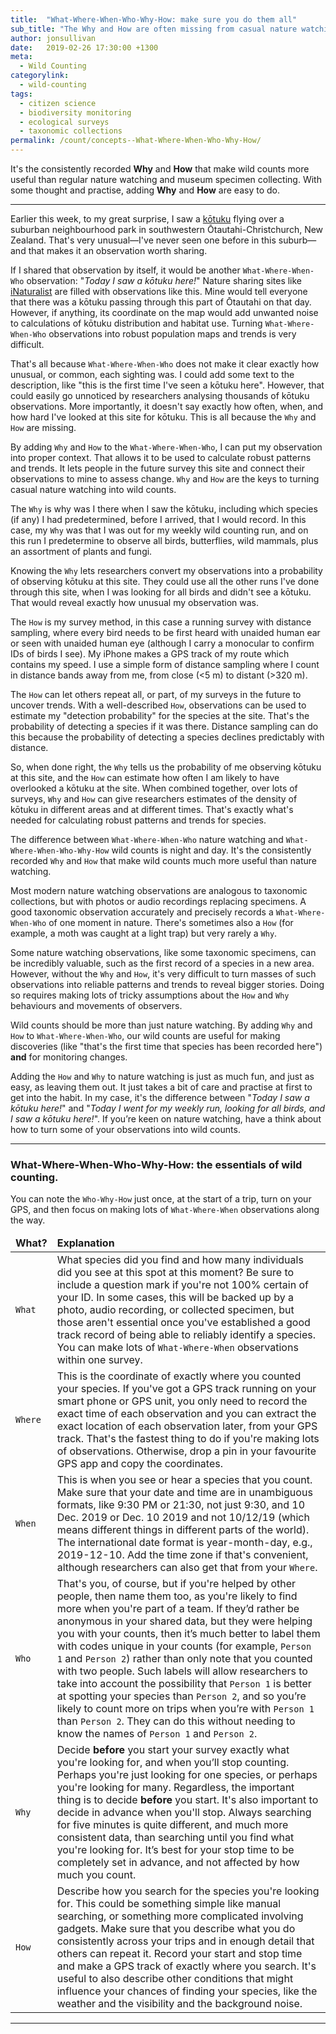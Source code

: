 ```yaml
---
title:  "What-Where-When-Who-Why-How: make sure you do them all"
sub_title: "The Why and How are often missing from casual nature watching observations, and museum specimen collections, but they’re just as important as What-Where-When-Who."
author: jonsullivan
date:   2019-02-26 17:30:00 +1300
meta: 
  - Wild Counting
categorylink:
  - wild-counting
tags:
  - citizen science
  - biodiversity monitoring
  - ecological surveys
  - taxonomic collections
permalink: /count/concepts--What-Where-When-Who-Why-How/
---
```


<div class="well">
It's the consistently recorded <b>Why</b> and <b>How</b> that make wild counts more useful than regular nature watching and museum specimen collecting. With some thought and practise, adding <b>Why</b> and <b>How</b> are easy to do.
</div>

---

Earlier this week, to my great surprise, I saw a [k&#333;tuku](https://nzbirdsonline.org.nz/species/white-heron) flying over a suburban neighbourhood park in southwestern &#332;tautahi-Christchurch, New Zealand. That's very unusual&mdash;I've never seen one before in this suburb&mdash;and that makes it an observation worth sharing.

If I shared that observation by itself, it would be another `What-Where-When-Who` observation: "*Today I saw a k&#333;tuku here!*" Nature sharing sites like [iNaturalist](https://iNaturalist.org) are filled with observations like this. Mine would tell everyone that there was a k&#333;tuku passing through this part of &#332;tautahi on that day. However, if anything, its coordinate on the map would add unwanted noise to calculations of k&#333;tuku distribution and habitat use. Turning `What-Where-When-Who` observations into robust population maps and trends is very difficult. 

That's all because `What-Where-When-Who` does not make it clear exactly how unusual, or common, each sighting was. I could add some text to the description, like "this is the first time I've seen a k&#333;tuku here". However, that could easily go unnoticed by researchers analysing thousands of k&#333;tuku observations. More importantly, it doesn't say exactly how often, when, and how hard I've looked at this site for k&#333;tuku. This is all because the `Why` and `How` are missing.

By adding `Why` and `How` to the `What-Where-When-Who`, I can put my observation into proper context. That allows it to be used to calculate robust patterns and trends. It lets people in the future survey this site and connect their observations to mine to assess change. `Why` and `How` are the keys to turning casual nature watching into wild counts.

The `Why` is why was I there when I saw the k&#333;tuku, including which species (if any) I had predetermined, before I arrived, that I would record. In this case, my `Why` was that I was out for my weekly wild counting run, and on this run I predetermine to observe all birds, butterflies, wild mammals, plus an assortment of plants and fungi.

Knowing the `Why` lets researchers convert my observations into a probability of observing k&#333;tuku at this site. They could use all the other runs I've done through this site, when I was looking for all birds and didn't see a k&#333;tuku. That would reveal exactly how unusual my observation was.

The `How` is my survey method, in this case a running survey with distance sampling, where every bird needs to be first heard with unaided human ear or seen with unaided human eye (although I carry a monocular to confirm IDs of birds I see). My iPhone makes a GPS track of my route which contains my speed. I use a simple form of distance sampling where I count in distance bands away from me, from close (<5 m) to distant (>320 m).

The `How` can let others repeat all, or part, of my surveys in the future to uncover trends. With a well-described `How`, observations can be used to estimate my "detection probability" for the species at the site. That's the probability of detecting a species if it was there. Distance sampling can do this because the probability of detecting a species declines predictably with distance.

So, when done right, the `Why` tells us the probability of me observing k&#333;tuku at this site, and the `How` can estimate how often I am likely to have overlooked a k&#333;tuku at the site. When combined together, over lots of surveys, `Why` and `How` can give researchers estimates of the density of k&#333;tuku in different areas and at different times. That's exactly what's needed for calculating robust patterns and trends for species. 

The difference between `What-Where-When-Who` nature watching and `What-Where-When-Who-Why-How` wild counts is night and day. It's the consistently recorded `Why` and `How` that make wild counts much more useful than nature watching.

Most modern nature watching observations are analogous to taxonomic collections, but with photos or audio recordings replacing specimens. A good taxonomic observation accurately and precisely records a `What-Where-When-Who` of one moment in nature. There's sometimes also a `How` (for example, a moth was caught at a light trap) but very rarely a `Why`.

Some nature watching observations, like some taxonomic specimens, can be incredibly valuable, such as the first record of a species in a new area. However, without the `Why` and `How`, it's very difficult to turn masses of such observations into reliable patterns and trends to reveal bigger stories. Doing so requires making lots of tricky assumptions about the `How` and `Why` behaviours and movements of observers.

Wild counts should be more than just nature watching. By adding `Why` and `How` to `What-Where-When-Who`, our wild counts are useful for making discoveries (like "that's the first time that species has been recorded here") **and** for monitoring changes. 

Adding the `How` and `Why` to nature watching is just as much fun, and just as easy, as leaving them out. It just takes a bit of care and practise at first to get into the habit. In my case, it's the difference between "*Today I saw a k&#333;tuku here!*" and "*Today I went for my weekly run, looking for all birds, and I saw a k&#333;tuku here!*". If you’re keen on nature watching, have a think about how to turn some of your observations into wild counts.

---

### What-Where-When-Who-Why-How: the essentials of wild counting.

You can note the <code>Who-Why-How</code> just once, at the start of a trip, turn on your GPS, and then focus on making lots of <code>What-Where-When</code> observations along the way.

<table class="table table-striped table-hover">
  <thead>
    <tr class="warning">
      <td><strong>What?</strong></td>
      <td><strong>Explanation</strong></td>
    </tr>
  </thead>
  <tbody>
    <tr>
      <td><code>What</code></td>
      <td>What species did you find and how many individuals did you see at this spot at this moment? Be sure to include a question mark if you're not 100% certain of your ID. In some cases, this will be backed up by a photo, audio recording, or collected specimen, but those aren't essential once you've established a good track record of being able to reliably identify a species. You can make lots of <code>What-Where-When</code> observations within one survey.</td>
    </tr>
    <tr>
      <td><code>Where</code></td>
      <td>This is the coordinate of exactly where you counted your species. If you've got a GPS track running on your smart phone or GPS unit, you only need to record the exact time of each observation and you can extract the exact location of each observation later, from your GPS track. That's the fastest thing to do if you're making lots of observations. Otherwise, drop a pin in your favourite GPS app and copy the coordinates.</td>
    </tr>
    <tr>
      <td><code>When</code></td>
      <td>This is when you see or hear a species that you count. Make sure that your date and time are in unambiguous formats, like 9:30 PM or 21:30, not just 9:30, and 10 Dec. 2019 or Dec. 10 2019 and not 10/12/19 (which means different things in different parts of the world). The international date format is year-month-day, e.g., 2019-12-10. Add the time zone if that's convenient, although researchers can also get that from your <code>Where</code>.</td>
    </tr>
    <tr>
      <td><code>Who</code></td>
      <td>That's you, of course, but if you're helped by other people, then name them too, as you're likely to find more when you're part of a team. If they’d rather be anonymous in your shared data, but they were helping you with your counts, then it’s much better to label them with codes unique in your counts (for example, <code>Person 1</code> and <code>Person 2</code>) rather than only note that you counted with two people. Such labels will allow researchers to take into account the possibility that <code>Person 1</code> is better at spotting your species than <code>Person 2</code>, and so you’re likely to count more on trips when you’re with <code>Person 1</code> than <code>Person 2</code>. They can do this without needing to know the names of <code>Person 1</code> and <code>Person 2</code>.</td>
    </tr>
    <tr>
      <td><code>Why</code></td>
      <td>Decide <b>before</b> you start your survey exactly what you're looking for, and when you’ll stop counting. Perhaps you're just looking for one species, or perhaps you're looking for many. Regardless, the important thing is to decide <b>before</b> you start. It's also important to decide in advance when you'll stop. Always searching for five minutes is quite different, and much more consistent data, than searching until you find what you're looking for. It’s best for your stop time to be completely set in advance, and not affected by how much you count.</td>
    </tr>
    <tr>
      <td><code>How</code></td>
      <td>Describe how you search for the species you're looking for. This could be something simple like manual searching, or something more complicated involving gadgets. Make sure that you describe what you do consistently across your trips and in enough detail that others can repeat it. Record your start and stop time and make a GPS track of exactly where you search. It's useful to also describe other conditions that might influence your chances of finding your species, like the weather and the visibility and the background noise.</td>
    </tr>
  </tbody>
</table>

---
